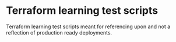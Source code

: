 # Terraform learning test scripts

Terraform learning test scripts meant for referencing upon and not a reflection of production ready deployments.
